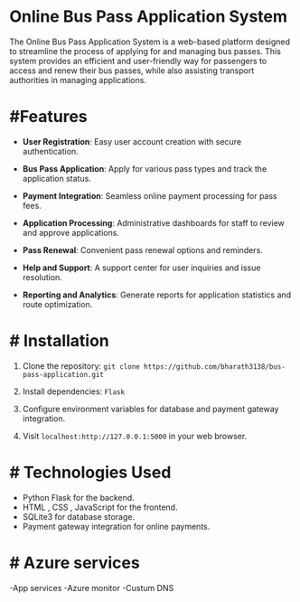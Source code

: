 # Online Bus Pass Application System

The Online Bus Pass Application System is a web-based platform designed to streamline the process of applying for and managing bus passes. This system provides an efficient and user-friendly way for passengers to access and renew their bus passes, while also assisting transport authorities in managing applications.

# #Features

- **User Registration**: Easy user account creation with secure authentication.

- **Bus Pass Application**: Apply for various pass types and track the application status.

- **Payment Integration**: Seamless online payment processing for pass fees.

- **Application Processing**: Administrative dashboards for staff to review and approve applications.

- **Pass Renewal**: Convenient pass renewal options and reminders.

- **Help and Support**: A support center for user inquiries and issue resolution.

- **Reporting and Analytics**: Generate reports for application statistics and route optimization.

# # Installation

1. Clone the repository: `git clone https://github.com/bharath3138/bus-pass-application.git`

2. Install dependencies: `Flask`

3. Configure environment variables for database and payment gateway integration.

4. Visit `localhost:http://127.0.0.1:5000` in your web browser.

# # Technologies Used

- Python Flask for the backend.
- HTML , CSS , JavaScript for the frontend.
- SQLite3 for database storage.
- Payment gateway integration for online payments.


# # Azure services
-App services
-Azure monitor
-Custum DNS
